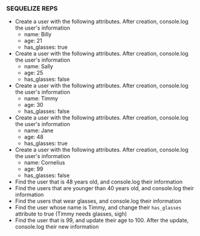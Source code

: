### SEQUELIZE REPS

* Create a user with the following attributes. After creation, console.log the
  user's information
  * name: Billy
  * age: 21
  * has_glasses: true
* Create a user with the following attributes. After creation, console.log the
  user's information
  * name: Sally
  * age: 25
  * has_glasses: false
* Create a user with the following attributes. After creation, console.log the
  user's information
  * name: Timmy
  * age: 30
  * has_glasses: false
* Create a user with the following attributes. After creation, console.log the
  user's information
  * name: Jane
  * age: 48
  * has_glasses: true
* Create a user with the following attributes. After creation, console.log the
  user's information
  * name: Cornelius
  * age: 99
  * has_glasses: false
* Find the user that is 48 years old, and console.log their information
* Find the users that are younger than 40 years old, and console.log their information
* Find the users that wear glasses, and console.log their information
* Find the user whose name is Timmy, and change their `has_glasses` attribute to
  true (Timmy needs glasses, sigh)
* Find the user that is 99, and update their age to 100. After the update,
  console.log their new information
